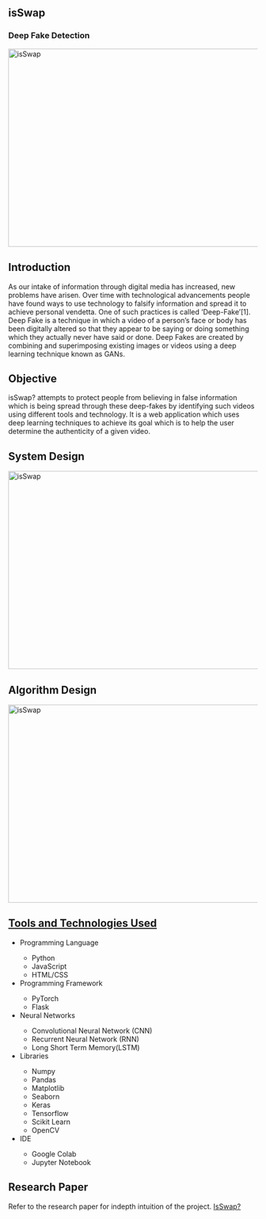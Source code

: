 <h2>isSwap</h2>
<h3>Deep Fake Detection</h3>
<img src="https://github.com/aakriti1318/isSwap/blob/main/isSwap.jpg" alt="isSwap" width="900" height="400">
<h2>Introduction</h2>
<p>As our intake of information through digital media has increased, new problems have arisen. Over time with technological advancements people have found ways to use technology to falsify information and spread it to achieve personal vendetta. One of such practices is called ‘Deep-Fake’[1]. Deep Fake is a technique in which a video of a person’s face or body has been digitally altered so that they appear to be saying or doing something which they actually never have said or done. Deep Fakes are created by combining and superimposing existing images or videos using a deep learning technique known as GANs.
</p>
<h2> Objective </h2>
<p> isSwap? attempts to protect people from believing in false information which is being spread through these deep-fakes by identifying such videos using different tools and technology. It is a web application which uses deep learning techniques to achieve its goal which is to help the user determine the authenticity of a given video. 
</p>
<h2> System Design </h2>
<p>
<img src = "https://github.com/aakriti1318/isSwap/blob/main/System.jpeg" alt="isSwap" width="900" height="400">
</p>
<h2> Algorithm Design </h2>
<p>
<img src = "https://github.com/aakriti1318/isSwap/blob/main/Algo.jpeg" alt="isSwap" width="900" height="400">
</p>
<h2><b><u> Tools and Technologies Used </u></b></h2>
<ul>
  <li>Programming Language</li>
    <ul>
      <li>Python</li>
      <li>JavaScript</li>
      <li>HTML/CSS</li>
    </ul>
  <li>Programming Framework</li>
    <ul>
      <li>PyTorch</li>
      <li>Flask</li>
    </ul>
   <li>Neural Networks</li>
    <ul>
      <li>Convolutional Neural Network (CNN)</li>
      <li>Recurrent Neural Network (RNN) </li>
      <li>Long Short Term Memory(LSTM) </li>
    </ul>
  <li>Libraries</li>
    <ul>
      <li>Numpy </li>
      <li>Pandas </li>
      <li>Matplotlib</li>
      <li>Seaborn</li>
      <li>Keras</li>
      <li>Tensorflow</li>
      <li>Scikit Learn</li>
      <li>OpenCV</li>
  </ul>
    <li>IDE</li>
    <ul>
      <li>Google Colab</li>
      <li>Jupyter Notebook</li>
    </ul>
</ul>
<h2> Research Paper </h2>
<p>
  Refer to the research paper for indepth intuition of the project. 
  <a href = "https://github.com/aakriti1318/isSwap/blob/main/IsSwap%20Research%20Paper.pdf"> IsSwap? </a>
</p>
